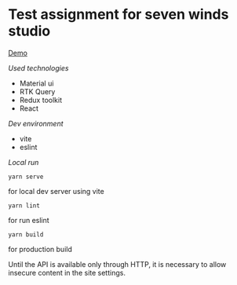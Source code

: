 # Test assignment for seven winds studio

[Demo](https://notyourdryk.github.io/sw-sutdio-ta)

*Used technologies*
 - Material ui
 - RTK Query
 - Redux toolkit
 - React

*Dev environment*
 - vite
 - eslint

*Local run*

`yarn serve`

for local dev server using vite

`yarn lint`

for run eslint

`yarn build`

for production build

Until the API is available only through HTTP, it is necessary to allow insecure content in the site settings.
